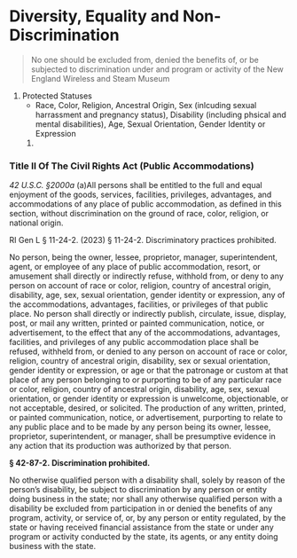 # Diversity, Equality and Non-Discrimination

> No one should be excluded from, denied the benefits of, or be subjected to discrimination under and program or activity of the New England Wireless and Steam Museum

1. Protected Statuses
   - Race, Color, Religion, Ancestral Origin, Sex (inlcuding sexual harrassment and pregnancy status), Disability (including phsical and mental disabilities), Age, Sexual Orientation, Gender Identity or Expression
   1. 

### Title II Of The Civil Rights Act (Public Accommodations)

_42 U.S.C. §2000a_ (a)All persons shall be entitled to the full and equal enjoyment of the goods, services, facilities, privileges, advantages, and accommodations of any place of public accommodation, as defined in this section, without discrimination on the ground of race, color, religion, or national origin.

RI Gen L § 11-24-2. (2023)
§ 11-24-2. Discriminatory practices prohibited.

No person, being the owner, lessee, proprietor, manager, superintendent, agent, or employee of any place of public accommodation, resort, or amusement shall directly or indirectly refuse, withhold from, or deny to any person on account of race or color, religion, country of ancestral origin, disability, age, sex, sexual orientation, gender identity or expression, any of the accommodations, advantages, facilities, or privileges of that public place. No person shall directly or indirectly publish, circulate, issue, display, post, or mail any written, printed or painted communication, notice, or advertisement, to the effect that any of the accommodations, advantages, facilities, and privileges of any public accommodation place shall be refused, withheld from, or denied to any person on account of race or color, religion, country of ancestral origin, disability, sex or sexual orientation, gender identity or expression, or age or that the patronage or custom at that place of any person belonging to or purporting to be of any particular race or color, religion, country of ancestral origin, disability, age, sex, sexual orientation, or gender identity or expression is unwelcome, objectionable, or not acceptable, desired, or solicited. The production of any written, printed, or painted communication, notice, or advertisement, purporting to relate to any public place and to be made by any person being its owner, lessee, proprietor, superintendent, or manager, shall be presumptive evidence in any action that its production was authorized by that person.

**§ 42-87-2. Discrimination prohibited.**

No otherwise qualified person with a disability shall, solely by reason of the person’s disability, be subject to discrimination by any person or entity doing business in the state; nor shall any otherwise qualified person with a disability be excluded from participation in or denied the benefits of any program, activity, or service of, or, by any person or entity regulated, by the state or having received financial assistance from the state or under any program or activity conducted by the state, its agents, or any entity doing business with the state.